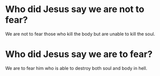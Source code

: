 # Who did Jesus say we are not to fear?

We are not to fear those who kill the body but are unable to kill the soul.

# Who did Jesus say we are to fear?

We are to fear him who is able to destroy both soul and body in hell.
